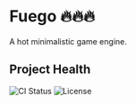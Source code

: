 # Fuego 🔥🔥🔥

A hot minimalistic game engine.

## Project Health

![CI Status](https://github.com/LtSnail/Fuego/actions/workflows/build_validation.yml/badge.svg)
![License](https://img.shields.io/github/license/LtSnail/Fuego)
